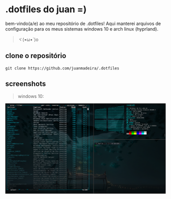 # .dotfiles do juan =)
bem-vindo(a/e) ao meu repositório de .dotfiles! Aqui manterei arquivos de configuração para os meus sistemas windows 10 e arch linux (hyprland).
>ヾ(•ω•`)o

## clone o repositório
```code
git clone https://github.com/juanmadeira/.dotfiles
```

## screenshots
> windows 10:

![screenshot](.screenshots/screenshot.png)